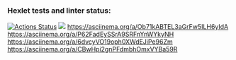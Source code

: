 ### Hexlet tests and linter status:
[![Actions Status](https://github.com/su-27sm1/frontend-project-lvl1/workflows/hexlet-check/badge.svg)](https://github.com/su-27sm1/frontend-project-lvl1/actions)
<a href="https://codeclimate.com/github/su-27sm1/frontend-project-lvl1/maintainability"><img src="https://api.codeclimate.com/v1/badges/2bb50ef4a200abc23589/maintainability" /></a>
https://asciinema.org/a/Ob71kABTEL3aGrFw5ILH6yIdA
https://asciinema.org/a/P62FadEySSrA9SRFnYnWYkyNH
https://asciinema.org/a/6dvcyVO19oph0XWdEJiPe96Zm
https://asciinema.org/a/CBwHpi2gnPFdmbhOmxVYBa59R
